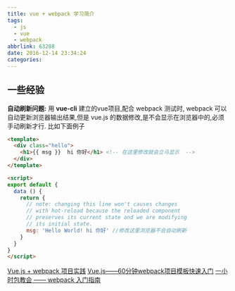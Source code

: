 ```yaml
---
title: vue + webpack 学习简介
tags:
  - js
  - vue
  - webpack
abbrlink: 63288
date: 2016-12-14 23:34:24
categories:
---
```


## 一些经验


**自动刷新问题:**
用 **vue-cli** 建立的vue项目,配合 webpack 测试时, webpack 可以自动更新浏览器输出结果,但是 vue.js 的数据修改,是不会显示在浏览器中的,必须手动刷新才行.
比如下面例子
```html
<template>
  <div class="hello">
    <h1>{{ msg }}  hi 你好</h1> <!-- 在这里修改就会立马显示  -->
  </div>
</template>

<script>
export default {
  data () {
    return {
      // note: changing this line won't causes changes
      // with hot-reload because the reloaded component
      // preserves its current state and we are modifying
      // its initial state.
      msg: 'Hello World! hi 你好' //修改这里浏览器不会自动刷新
    }
  }
}
</script>
```


[Vue.js + webpack 项目实践](http://www.open-open.com/lib/view/open1435200052247.html)
[Vue.js——60分钟webpack项目模板快速入门](http://www.w2bc.com/article/159036)
[一小时包教会 —— webpack 入门指南](http://www.w2bc.com/Article/50764)
